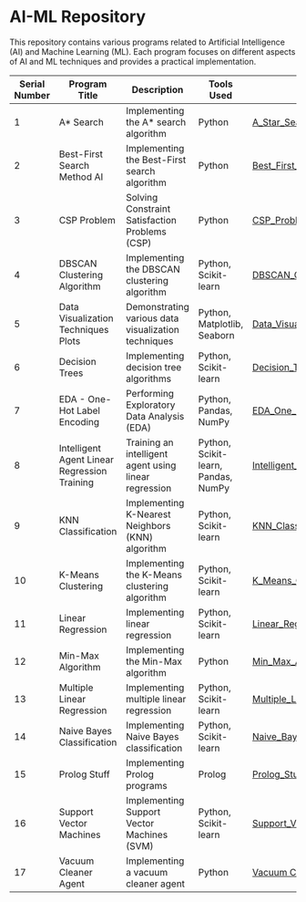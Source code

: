 # AI-ML Repository

This repository contains various programs related to Artificial Intelligence (AI) and Machine Learning (ML). Each program focuses on different aspects of AI and ML techniques and provides a practical implementation.

| Serial Number | Program Title                                   | Description                                          | Tools Used                                     | Repository Link                                                                                                 |
|---------------|-------------------------------------------------|------------------------------------------------------|------------------------------------------------|----------------------------------------------------------------------------------------------------------------|
| 1             | A* Search                                       | Implementing the A* search algorithm                | Python                                          | [A_Star_Search](https://github.com/Haleshot/AI-ML/tree/master/A_Star_Search)                                    |
| 2             | Best-First Search Method AI                      | Implementing the Best-First search algorithm        | Python                                          | [Best_First_Search_Method_AI](https://github.com/Haleshot/AI-ML/tree/master/Best_First_Search_Method_AI)                       |
| 3             | CSP Problem                                     | Solving Constraint Satisfaction Problems (CSP)      | Python                                          | [CSP_Problem](https://github.com/Haleshot/AI-ML/tree/master/CSP_Problem)                                       |
| 4             | DBSCAN Clustering Algorithm                     | Implementing the DBSCAN clustering algorithm        | Python, Scikit-learn                           | [DBSCAN_Clustering_Algorithm](https://github.com/Haleshot/AI-ML/tree/master/DBSCAN_Clustering_Algorithm)                       |
| 5             | Data Visualization Techniques Plots             | Demonstrating various data visualization techniques | Python, Matplotlib, Seaborn                    | [Data_Visualization_Techniques_Plots](https://github.com/Haleshot/AI-ML/tree/master/Data_Visualization_Techniques_Plots)                |
| 6             | Decision Trees                                  | Implementing decision tree algorithms               | Python, Scikit-learn                           | [Decision_Trees](https://github.com/Haleshot/AI-ML/tree/master/Decision_Trees)                                    |
| 7             | EDA - One-Hot Label Encoding                    | Performing Exploratory Data Analysis (EDA)         | Python, Pandas, NumPy                          | [EDA_One_Hot_Label_Encoding](https://github.com/Haleshot/AI-ML/tree/master/EDA_One_Hot_Label_Encoding)                        |
| 8             | Intelligent Agent Linear Regression Training    | Training an intelligent agent using linear regression| Python, Scikit-learn, Pandas, NumPy            | [Intelligent_Agent_Linear_Regression_Training_Model](https://github.com/Haleshot/AI-ML/tree/master/Intelligent_Agent_Linear_Regression_Training_Model) |
| 9             | KNN Classification                              | Implementing K-Nearest Neighbors (KNN) algorithm    | Python, Scikit-learn                           | [KNN_Classification](https://github.com/Haleshot/AI-ML/tree/master/KNN_Classification)                                |
| 10            | K-Means Clustering                              | Implementing the K-Means clustering algorithm       | Python, Scikit-learn                           | [K_Means_Clustering](https://github.com/Haleshot/AI-ML/tree/master/K_Means_Clustering)                                |
| 11            | Linear Regression                               | Implementing linear regression                     | Python, Scikit-learn                           | [Linear_Regression](https://github.com/Haleshot/AI-ML/tree/master/Linear_Regression)                                 |
| 12            | Min-Max Algorithm                               | Implementing the Min-Max algorithm                  | Python                                          | [Min_Max_Algorithm](https://github.com/Haleshot/AI-ML/tree/master/Min_Max_Algorithm)                                 |
| 13            | Multiple Linear Regression                      | Implementing multiple linear regression             | Python, Scikit-learn                           | [Multiple_Linear_Regression](https://github.com/Haleshot/AI-ML/tree/master/Multiple_Linear_Regression)             |
| 14            | Naive Bayes Classification                      | Implementing Naive Bayes classification            | Python, Scikit-learn                           | [Naive_Bayes_Classification](https://github.com/Haleshot/AI-ML/tree/master/Naive_Bayes_Classification)             |
| 15            | Prolog Stuff                                    | Implementing Prolog programs                       | Prolog                                          | [Prolog_Stuff](https://github.com/Haleshot/AI-ML/tree/master/Prolog_Stuff)                                       |
| 16            | Support Vector Machines                         | Implementing Support Vector Machines (SVM)         | Python, Scikit-learn                           | [Support_Vector_Machines](https://github.com/Haleshot/AI-ML/tree/master/Support_Vector_Machines)                   |
| 17            | Vacuum Cleaner Agent                            | Implementing a vacuum cleaner agent                | Python                                          | [Vacuum Cleaner Agent](https://github.com/Haleshot/AI-ML/tree/master/Vacuum%20Cleaner%20Agent)                     |
